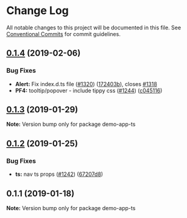 # Change Log

All notable changes to this project will be documented in this file.
See [Conventional Commits](https://conventionalcommits.org) for commit guidelines.

## [0.1.4](https://github.com/dgutride/patternfly-react/compare/demo-app-ts@0.1.3...demo-app-ts@0.1.4) (2019-02-06)


### Bug Fixes

* **Alert:** Fix index.d.ts file ([#1320](https://github.com/dgutride/patternfly-react/issues/1320)) ([172403b](https://github.com/dgutride/patternfly-react/commit/172403b)), closes [#1318](https://github.com/dgutride/patternfly-react/issues/1318)
* **PF4:** tooltip/popover - include tippy css ([#1244](https://github.com/dgutride/patternfly-react/issues/1244)) ([c045116](https://github.com/dgutride/patternfly-react/commit/c045116))





## [0.1.3](https://github.com/patternfly/patternfly-react/compare/demo-app-ts@0.1.2...demo-app-ts@0.1.3) (2019-01-29)

**Note:** Version bump only for package demo-app-ts





## [0.1.2](https://github.com/patternfly/patternfly-react/compare/demo-app-ts@0.1.1...demo-app-ts@0.1.2) (2019-01-25)


### Bug Fixes

* **ts:** nav ts props ([#1242](https://github.com/patternfly/patternfly-react/issues/1242)) ([67207d8](https://github.com/patternfly/patternfly-react/commit/67207d8))





## 0.1.1 (2019-01-18)

**Note:** Version bump only for package demo-app-ts

